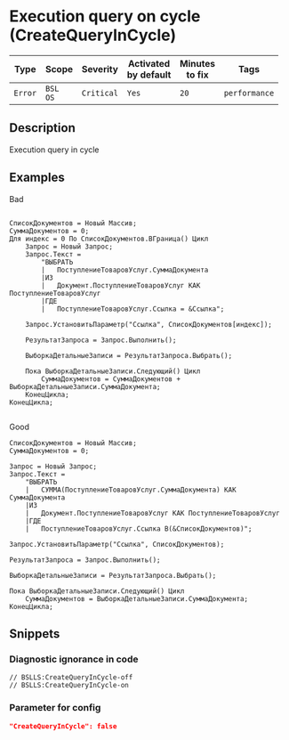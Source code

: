 # Execution query on cycle (CreateQueryInCycle)

Type | Scope | Severity | Activated<br>by default | Minutes<br>to fix | Tags
--- | --- | --- | --- | --- | ---
`Error` | `BSL`<br>`OS` | `Critical` | `Yes` | `20` | `performance`

<!-- Блоки выше заполняются автоматически, не трогать -->

## Description

Execution query in cycle

## Examples

Bad

```Bsl

СписокДокументов = Новый Массив;
СуммаДокументов = 0;
Для индекс = 0 По СписокДокументов.ВГраница() Цикл
	Запрос = Новый Запрос;
	Запрос.Текст =
		"ВЫБРАТЬ
		|	ПоступлениеТоваровУслуг.СуммаДокумента
		|ИЗ
		|	Документ.ПоступлениеТоваровУслуг КАК ПоступлениеТоваровУслуг
		|ГДЕ
		|	ПоступлениеТоваровУслуг.Ссылка = &Ссылка";
	
	Запрос.УстановитьПараметр("Ссылка", СписокДокументов[индекс]);
	
	РезультатЗапроса = Запрос.Выполнить();

	ВыборкаДетальныеЗаписи = РезультатЗапроса.Выбрать();

	Пока ВыборкаДетальныеЗаписи.Следующий() Цикл
		СуммаДокументов = СуммаДокументов + ВыборкаДетальныеЗаписи.СуммаДокумента;
	КонецЦикла;
КонецЦикла;


```

Good

```Bsl
СписокДокументов = Новый Массив;
СуммаДокументов = 0;

Запрос = Новый Запрос;
Запрос.Текст =
	"ВЫБРАТЬ
	|	СУММА(ПоступлениеТоваровУслуг.СуммаДокумента) КАК СуммаДокумента
	|ИЗ
	|	Документ.ПоступлениеТоваровУслуг КАК ПоступлениеТоваровУслуг
	|ГДЕ
	|	ПоступлениеТоваровУслуг.Ссылка В(&СписокДокументов)";

Запрос.УстановитьПараметр("Ссылка", СписокДокументов);

РезультатЗапроса = Запрос.Выполнить();

ВыборкаДетальныеЗаписи = РезультатЗапроса.Выбрать();

Пока ВыборкаДетальныеЗаписи.Следующий() Цикл
	СуммаДокументов = ВыборкаДетальныеЗаписи.СуммаДокумента;
КонецЦикла;

```

## Snippets

<!-- Блоки ниже заполняются автоматически, не трогать -->

### Diagnostic ignorance in code

```bsl
// BSLLS:CreateQueryInCycle-off
// BSLLS:CreateQueryInCycle-on
```

### Parameter for config

```json
"CreateQueryInCycle": false
```

